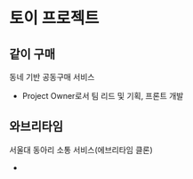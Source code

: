 # 토이 프로젝트

## 같이 구매

동네 기반 공동구매 서비스

- Project Owner로서 팀 리드 및 기획, 프론트 개발

## 와브리타임

서울대 동아리 소통 서비스(에브리타임 클론)

- 
